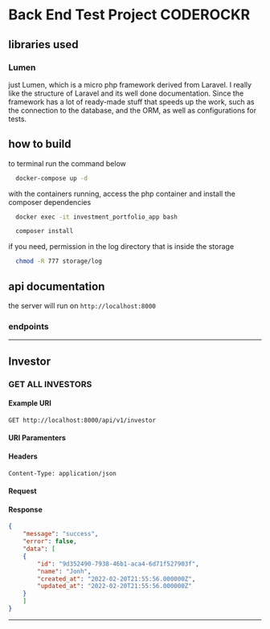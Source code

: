 # Back End Test Project CODEROCKR

## libraries used
### Lumen
just Lumen, which is a micro php framework derived from Laravel.
I really like the structure of Laravel and its well done documentation. Since the framework has a lot of ready-made stuff that speeds up the work, such as the connection to the database, and the ORM, as well as configurations for tests.
## how to build
to terminal run the command below
```bash
  docker-compose up -d
```
with the containers running, access the php container and install the composer dependencies

```bash
  docker exec -it investment_portfolio_app bash
```
```bash
  composer install
```
if you need, permission in the log directory that is inside the storage

```bash
  chmod -R 777 storage/log
```
## api documentation
the server will run on `http://localhost:8000` 

### endpoints

---
## Investor
### GET ALL INVESTORS
#### Example URI
`GET http://localhost:8000/api/v1/investor`
#### URI Paramenters
#### Headers 
`Content-Type: application/json`
#### Request
#### Response
```json
{
    "message": "success",
    "error": false,
    "data": [
	{
	    "id": "9d352490-7938-46b1-aca4-6d71f527903f",
	    "name": "Jonh",
	    "created_at": "2022-02-20T21:55:56.000000Z",
	    "updated_at": "2022-02-20T21:55:56.000000Z"
	}
    ]
}
```

---

